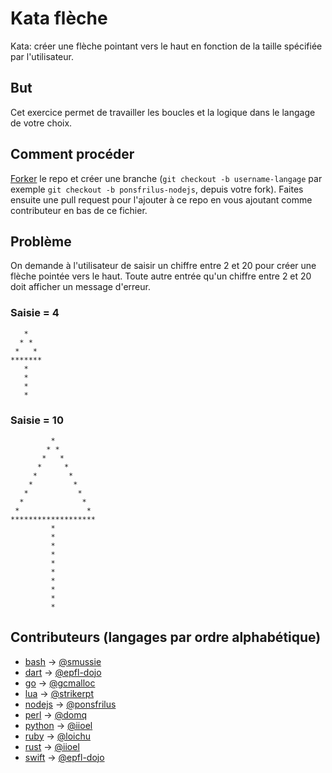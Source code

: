 # Kata flèche
Kata: créer une flèche pointant vers le haut en fonction de la taille spécifiée par l'utilisateur.

## But
Cet exercice permet de travailler les boucles et la logique dans le langage de votre choix.

## Comment procéder
[Forker](https://github.com/epfl-dojo/kata-fleche/#fork-destination-box) le repo et créer une branche (`git checkout -b username-langage` par exemple `git checkout -b ponsfrilus-nodejs`, depuis votre fork). Faites ensuite une pull request pour l'ajouter à ce repo en vous ajoutant comme contributeur en bas de ce fichier.

## Problème
On demande à l'utilisateur de saisir un chiffre entre 2 et 20 pour créer une flèche pointée vers le haut. Toute autre entrée qu'un chiffre entre 2 et 20 doit afficher un message d'erreur.

### Saisie = 4
```
   *   
  * *  
 *   *
*******
   *   
   *   
   *   
   *   
```

### Saisie = 10
```
         *         
        * *        
       *   *       
      *     *      
     *       *     
    *         *    
   *           *   
  *             *  
 *               *
*******************
         *         
         *         
         *         
         *         
         *         
         *         
         *         
         *         
         *         
         *          
```

## Contributeurs (langages par ordre alphabétique)
  * [bash](./arrow.sh) → [@smussie](https://github.com/smussie)
  * [dart](./arrow.dart) → [@epfl-dojo](https://github.com/epfl-dojo)
  * [go](./arrow.go) → [@gcmalloc](https://github.com/gcmalloc)
  * [lua](./arrow.lua) → [@strikerpt](https://github.com/strikerpt)
  * [nodejs](./arrow.js) → [@ponsfrilus](https://github.com/ponsfrilus)
  * [perl](./arrow.pl) → [@domq](https://github.com/domq)
  * [python](./arrow.py) → [@iioel](https://github.com/iioel)
  * [ruby](./arrow.rb) → [@loichu](https://github.com/loichu)
  * [rust](./arrow.rs) → [@iioel](https://github.com/iioel)
  * [swift](./arrow.swift) -> [@epfl-dojo](https://github.com/epfl-dojo)
